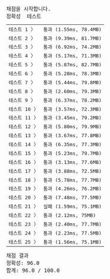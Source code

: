 <pre class="console-content"><div></div><div class="console-heading">채점을 시작합니다.</div><div class="console-message">정확성  테스트</div><table class="console-test-group" data-category="correctness"><tbody><tr data-testcase-id="161396"><td valign="top" class="td-label">테스트 1 <span>〉</span></td><td class="result passed">통과 (1.55ms, 78.4MB)</td></tr><tr data-testcase-id="161397"><td valign="top" class="td-label">테스트 2 <span>〉</span></td><td class="result passed">통과 (9.39ms, 81.7MB)</td></tr><tr data-testcase-id="161398"><td valign="top" class="td-label">테스트 3 <span>〉</span></td><td class="result passed">통과 (6.92ms, 74.2MB)</td></tr><tr data-testcase-id="161399"><td valign="top" class="td-label">테스트 4 <span>〉</span></td><td class="result passed">통과 (5.17ms, 71.3MB)</td></tr><tr data-testcase-id="161400"><td valign="top" class="td-label">테스트 5 <span>〉</span></td><td class="result passed">통과 (5.87ms, 82.7MB)</td></tr><tr data-testcase-id="161401"><td valign="top" class="td-label">테스트 6 <span>〉</span></td><td class="result passed">통과 (5.28ms, 78.3MB)</td></tr><tr data-testcase-id="161402"><td valign="top" class="td-label">테스트 7 <span>〉</span></td><td class="result passed">통과 (5.44ms, 79.8MB)</td></tr><tr data-testcase-id="161403"><td valign="top" class="td-label">테스트 8 <span>〉</span></td><td class="result passed">통과 (2.60ms, 79.3MB)</td></tr><tr data-testcase-id="161404"><td valign="top" class="td-label">테스트 9 <span>〉</span></td><td class="result passed">통과 (6.37ms, 78.2MB)</td></tr><tr data-testcase-id="161405"><td valign="top" class="td-label">테스트 10 <span>〉</span></td><td class="result passed">통과 (3.57ms, 72.3MB)</td></tr><tr data-testcase-id="161406"><td valign="top" class="td-label">테스트 11 <span>〉</span></td><td class="result passed">통과 (3.45ms, 79.2MB)</td></tr><tr data-testcase-id="161407"><td valign="top" class="td-label">테스트 12 <span>〉</span></td><td class="result passed">통과 (5.80ms, 79.9MB)</td></tr><tr data-testcase-id="161408"><td valign="top" class="td-label">테스트 13 <span>〉</span></td><td class="result passed">통과 (3.67ms, 77.8MB)</td></tr><tr data-testcase-id="161409"><td valign="top" class="td-label">테스트 14 <span>〉</span></td><td class="result passed">통과 (6.35ms, 77.3MB)</td></tr><tr data-testcase-id="161410"><td valign="top" class="td-label">테스트 15 <span>〉</span></td><td class="result passed">통과 (5.23ms, 79.7MB)</td></tr><tr data-testcase-id="161411"><td valign="top" class="td-label">테스트 16 <span>〉</span></td><td class="result passed">통과 (3.13ms, 77.6MB)</td></tr><tr data-testcase-id="161412"><td valign="top" class="td-label">테스트 17 <span>〉</span></td><td class="result passed">통과 (3.88ms, 72.5MB)</td></tr><tr data-testcase-id="161413"><td valign="top" class="td-label">테스트 18 <span>〉</span></td><td class="result passed">통과 (5.78ms, 77.7MB)</td></tr><tr data-testcase-id="161414"><td valign="top" class="td-label">테스트 19 <span>〉</span></td><td class="result passed">통과 (4.26ms, 76.2MB)</td></tr><tr data-testcase-id="161415"><td valign="top" class="td-label">테스트 20 <span>〉</span></td><td class="result passed">통과 (7.48ms, 77.5MB)</td></tr><tr data-testcase-id="161416"><td valign="top" class="td-label">테스트 21 <span>〉</span></td><td class="result failed">실패 (1.59ms, 75.1MB)</td></tr><tr data-testcase-id="161417"><td valign="top" class="td-label">테스트 22 <span>〉</span></td><td class="result passed">통과 (2.12ms, 75MB)</td></tr><tr data-testcase-id="161418"><td valign="top" class="td-label">테스트 23 <span>〉</span></td><td class="result passed">통과 (2.40ms, 77.7MB)</td></tr><tr data-testcase-id="161419"><td valign="top" class="td-label">테스트 24 <span>〉</span></td><td class="result passed">통과 (2.23ms, 77.5MB)</td></tr><tr data-testcase-id="161420"><td valign="top" class="td-label">테스트 25 <span>〉</span></td><td class="result passed">통과 (1.56ms, 75.1MB)</td></tr></tbody></table><div class="console-heading">채점 결과</div><div class="console-message">정확성: 96.0</div><div class="console-message">합계: 96.0 / 100.0</div></pre>
